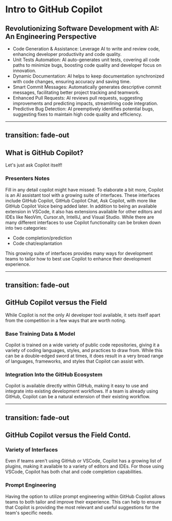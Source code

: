 # Intro to GitHub Copilot
## Revolutionizing Software Development with AI: An Engineering Perspective
* Code Generation & Assistance: Leverage AI to write and review code, enhancing developer productivity and code quality.
* Unit Tests Automation: AI auto-generates unit tests, covering all code paths to minimize bugs, boosting code quality and developer focus on innovation.
* Dynamic Documentation: AI helps to keep documentation synchronized with code changes, ensuring accuracy and saving time.
* Smart Commit Messages: Automatically generates descriptive commit messages, facilitating better project tracking and teamwork.
* Enhanced Pull Requests: AI reviews pull requests, suggesting improvements and predicting impacts, streamlining code integration.
* Predictive Bug Detection: AI preemptively identifies potential bugs, suggesting fixes to maintain high code quality and efficiency.

---
transition: fade-out
---
## What is GitHub Copilot?
Let's just ask Copilot itself!

### Presenters Notes
Fill in any detail copilot might have missed:
To elaborate a bit more, Copilot is an AI assistant tool with a growing suite of interfaces.  These interfaces include GitHub Copilot, GitHub Copilot Chat, Ask Copilot, with more like GitHub Copilot Voice being added later.  In addition to being an available extension in VSCode, it also has extensions available for other editors and IDEs like NeoVim, Cursor.sh, IntelliJ, and Visual Studio.  While there are many different interfaces to use Copilot functionality can be broken down into two categories:
* Code completion/prediction
* Code chat/explantation

This growing suite of interfaces provides many ways for development teams to tailor how to best use Copilot to enhance their development experience.

---
transition: fade-out
---
## GitHub Copilot versus the Field
While Copilot is not the only AI developer tool available, it sets itself apart from the competition in a few ways that are worth noting.

### Base Training Data & Model
Copilot is trained on a wide variety of public code repositories, giving it a variety of coding languages, styles, and practices to draw from.  While this can be a double-edged sword at times, it does result in a very broad range of languages, frameworks, and styles that Copilot can assist with.

### Integration Into the GitHub Ecosystem

Copilot is available directly within GitHub, making it easy to use and integrate into existing development workflows. If a team is already using GitHub, Copilot can be a natural extension of their existing workflow.

---
transition: fade-out
---
## GitHub Copilot versus the Field Contd.

### Variety of Interfaces  
Even if teams aren't using GitHub or VSCode, Copilot has a growing list of plugins, making it available to a variety of editors and IDEs. For those using VSCode, Copilot has both chat and code completion capabilities.


### Prompt Engineering  
Having the option to utilize prompt engineering within GitHub Copilot allows teams to both tailor and improve their experience. This can help to ensure that Copilot is providing the most relevant and useful suggestions for the team's specific needs.
